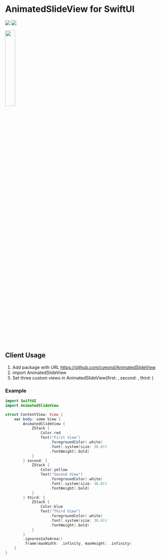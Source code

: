 # AnimatedSlideView for SwiftUI

<p>
  <img src="https://img.shields.io/badge/iOS-13.0+-blue"/>
  <img src="https://img.shields.io/badge/SwiftUI-blue"/>
</p>
<p align="leading">
  <img width="25%" src="https://github.com/cyeond/AnimatedSlideView/assets/139483587/039f809d-37dd-4dfb-8260-fb9eb284a84c">
</p>

<br>

## Client Usage

1. Add package with URL https://github.com/cyeond/AnimatedSlideView
2. import AnimatedSlideView
3. Set three custom views in AnimatedSlideView(first: , second: , third: )
### Example
```swift
import SwiftUI
import AnimatedSlideView

struct ContentView: View {
    var body: some View {
        AnimatedSlideView {
            ZStack {
                Color.red
                Text("First View")
                    .foregroundColor(.white)
                    .font(.system(size: 30.0))
                    .fontWeight(.bold)
            }
        } second: {
            ZStack {
                Color.yellow
                Text("Second View")
                    .foregroundColor(.white)
                    .font(.system(size: 30.0))
                    .fontWeight(.bold)
            }
        } third: {
            ZStack {
                Color.blue
                Text("Third View")
                    .foregroundColor(.white)
                    .font(.system(size: 30.0))
                    .fontWeight(.bold)
            }
        }
        .ignoresSafeArea()
        .frame(maxWidth: .infinity, maxHeight: .infinity)
    }
}
```

<br>
<br>
